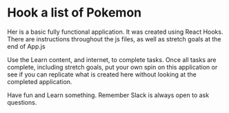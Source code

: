 # Hook a list of Pokemon

Her is a basic fully functional application. 
It was created using React Hooks. 
There are instructions throughout the js files, as well as stretch goals at the end of App.js

Use the Learn content, and internet, to complete tasks.
Once all tasks are complete, including stretch goals, put your own spin on this application or see if you can replicate what is created here without looking at the completed application. 

Have fun and Learn something. Remember Slack is always open to ask questions.

